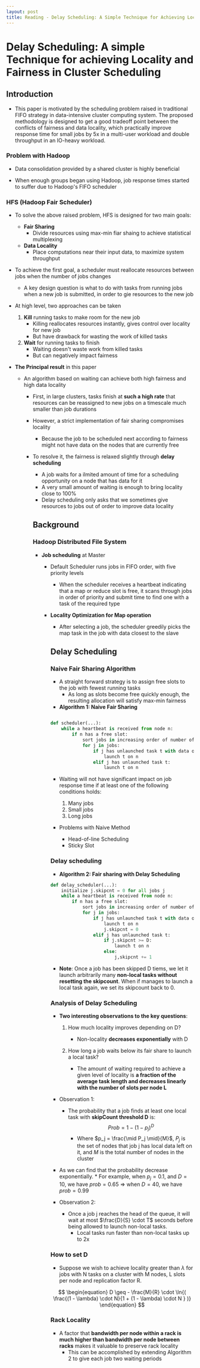 ```yaml
---
layout: post
title: Reading - Delay Scheduling: A Simple Technique for Achieving Locality and Fairness in Cluster Scheduling
---
```


# Delay Scheduling: A simple Technique for achieving Locality and Fairness in Cluster Scheduling

## Introduction

* This paper is motivated by the scheduling problem raised in traditional FIFO strategy in data-intensive cluster computing system. The proposed methodology is designed to get a good tradeoff point between the conflicts of fairness and data locality, which practically improve response time for small jobs by 5x in a multi-user workload and double throughput in an IO-heavy workload.

<!--more-->

### Problem with Hadoop

* Data consolidation provided by a shared cluster is highly beneficial

* When enough groups began using Hadoop, job response times started to suffer due to Hadoop's FIFO scheduler

### HFS (Hadoop Fair Scheduler)

* To solve the above raised problem, HFS is designed for two main goals:
    * __Fair Sharing__
        * Divide resources using max-min fiar shaing to achieve statistical multiplexing
    * __Data Locality__
        * Place computations near their input data, to maximize system throughput


* To achieve the first goal, a scheduler must reallocate resources between jobs when the number of jobs changes
    * A key design question is what to do with tasks from running jobs when a new job is submitted, in order to gie resources to the new job


* At high level, two approaches can be taken
    1. __Kill__ running tasks to make room for the new job
        * Killing reallocates resources instantly, gives control over locality for new job
        * But have drawback for wasting the work of killed tasks
    2. __Wait__ for running tasks to finish
        * Waiting doesn't waste work from killed tasks
        * But can negatively impact fairness


* __The Principal result__ in this paper
    * An algorithm based on waiting can achieve both high fairness and high data locality
        * First, in large clusters, tasks finish at __such a high rate__ that resources can be reassigned to new jobs on a timescale much smaller than job durations
        * However, a strict implementation of fair sharing compromises locality
            * Because the job to be scheduled next according to fairness might not have data on the nodes that are currently free
        * To resolve it, the fairness is relaxed slightly through __delay scheduling__
            * A job waits for a ilmited amount of time for a scheduling opportunity on a node that has data for it
            * A very small amount of waiting is enough to bring locality close to 100%
            * Delay scheduling only asks that we sometimes give resources to jobs out of order to improve data locality

            ## Background

            ### Hadoop Distributed File System

            * __Job scheduling__ at Master
                * Default Scheduler runs jobs in FIFO order, with five priority levels
                    * When the scheduler receives a heartbeat indicating that a map or reduce slot is free, it scans through jobs in order of priority and submit time to find one with a task of the required type
                * __Locality Optimization for Map operation__
                    * After selecting a job, the scheduler greedily picks the map task in the job with data closest to the slave


                    ## Delay Scheduling  

                    ### Naive Fair Sharing Algorithm

                    * A straight forward strategy is to assign free slots to the job with fewest running tasks
                        * As long as slots become free quickly enough, the resulting allocation will satisfy max-min fairness
                    * __Algorithm 1: Naive Fair Sharing__

                    ``` python

                    def scheduler(...):
                        while a heartbeat is received from node n:
                            if n has a free slot:
                                sort jobs in increasing order of number of running tasks
                                for j in jobs:
                                    if j has unlaunched task t with data on n:
                                        launch t on n
                                    elif j has unlaunched task t:
                                        launch t on n
                    ```

                    * Waiting will not have significant impact on job response time if at least one of the following conditions holds:
                        1. Many jobs
                        2. Small jobs
                        3. Long jobs

                    * Problems with Naive Method
                        * Head-of-line Scheduling
                        * Sticky Slot


                    ### Delay scheduling
                    * __Algorithm 2: Fair sharing with Delay Scheduling__

                    ``` python
                    def delay_scheduler(...):
                        initialize j.skipcnt = 0 for all jobs j
                        while a heartbeat is received from node n:
                            if n has a free slot:
                                sort jobs in increasing order of number of running tasks
                                for j in jobs:
                                    if j has unlaunched task t with data on n:
                                        launch t on n
                                        j.skipcnt = 0
                                    elif j has unlaunched task t:
                                        if j.skipcnt >= D:
                                            launch t on n
                                        else:
                                            j,skipcnt += 1
                    ```
                    * __Note__: Once a job has been skipped D tiems, we let it launch arbitrarily many __non-local tasks without resetting the skipcount__. When if manages to launch a local task again, we set its skipcount back to 0.

                    ### Analysis of Delay Scheduling

                    * __Two interesting observations to the key questions__:
                        1. How much locality improves depending on D?
                            * Non-locality __decreases exponentially__ with D

                        2. How long a job waits below its fair share to launch a local task?
                            * The amount of waiting required to achieve a given level of locality is __a fraction of the average task length and decreases linearly with the number of slots per node L__

                    * Observation 1:
                        * The probability that a job finds at least one local task with __skipCount threshold D__ is:
                    $$
                    \begin{equation}
                        Prob = 1 - (1 - p_j)^D
                    \end{equation}
                    $$
                            * Where $p_j = \frac{\mid P_j \mid}{M}$, $P_j$ is the set of nodes that job j has local data left on it, and $M$ is the total number of nodes in the cluster

                    * As we can find that the probability decrease exponentially.
                           * For example, when $p_j = 0.1$, and $D=10$, we have $prob = 0.65$ => when $D=40$, we have $prob = 0.99$

                    * Observation 2:
                        * Once a job j reaches the head of the queue, it will wait at most $\frac{D}{S} \cdot T$ seconds before being allowed to launch non-local tasks.
                            * Local tasks run faster than non-local tasks up to 2x


                    ### How to set D

                    * Suppose we wish to achieve locality greater than $\lambda$ for jobs with N tasks on a cluster with M nodes, L slots per node and replication factor R.

                    $$
                    \begin{equation}
                        D \geq - \frac{M}{R} \cdot \ln{( \frac{(1 - \lambda) \cdot N}{1 + (1 - \lambda) \cdot N }  )}
                    \end{equation}
                    $$

                    ### Rack Locality

                    * A factor that __bandwidth per node within a rack is much higher than bandwidth per node between racks__ makes it valuable to preserve rack locality
                        * This can be accomplished by extending Algorithm 2 to give each job two waiting periods
